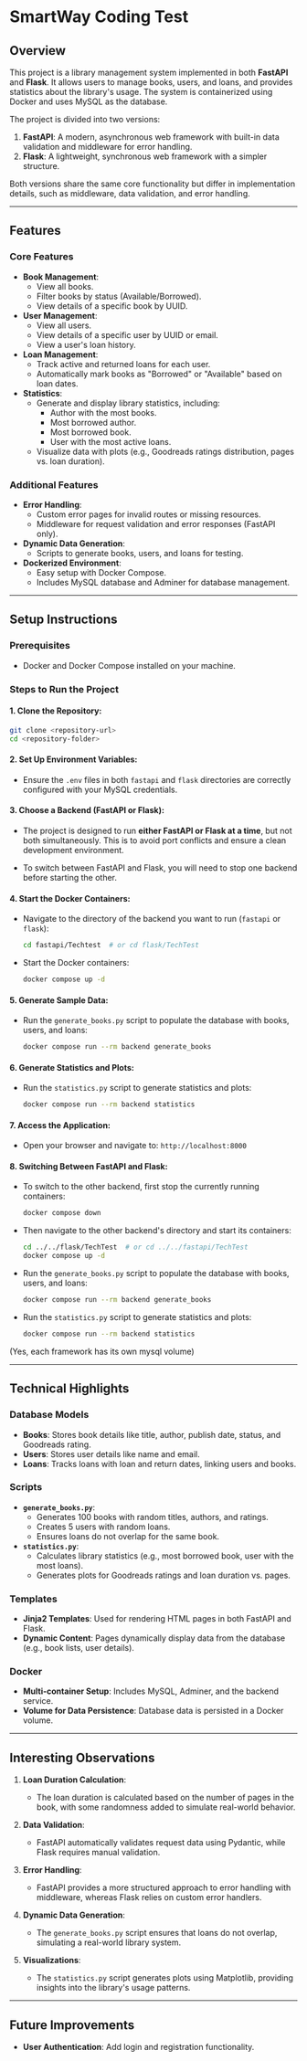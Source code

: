 # SmartWay Coding Test

## Overview

This project is a library management system implemented in both **FastAPI** and **Flask**. It allows users to manage books, users, and loans, and provides statistics about the library's usage. The system is containerized using Docker and uses MySQL as the database.

The project is divided into two versions:
1. **FastAPI**: A modern, asynchronous web framework with built-in data validation and middleware for error handling.
2. **Flask**: A lightweight, synchronous web framework with a simpler structure.

Both versions share the same core functionality but differ in implementation details, such as middleware, data validation, and error handling.

---

## Features

### Core Features
- **Book Management**:
  - View all books.
  - Filter books by status (Available/Borrowed).
  - View details of a specific book by UUID.
- **User Management**:
  - View all users.
  - View details of a specific user by UUID or email.
  - View a user's loan history.
- **Loan Management**:
  - Track active and returned loans for each user.
  - Automatically mark books as "Borrowed" or "Available" based on loan dates.
- **Statistics**:
  - Generate and display library statistics, including:
    - Author with the most books.
    - Most borrowed author.
    - Most borrowed book.
    - User with the most active loans.
  - Visualize data with plots (e.g., Goodreads ratings distribution, pages vs. loan duration).

### Additional Features
- **Error Handling**:
  - Custom error pages for invalid routes or missing resources.
  - Middleware for request validation and error responses (FastAPI only).
- **Dynamic Data Generation**:
  - Scripts to generate books, users, and loans for testing.
- **Dockerized Environment**:
  - Easy setup with Docker Compose.
  - Includes MySQL database and Adminer for database management.

---

## Setup Instructions

### Prerequisites
- Docker and Docker Compose installed on your machine.

### Steps to Run the Project

#### 1. **Clone the Repository**:
   ```bash
   git clone <repository-url>
   cd <repository-folder>
   ```

#### 2. **Set Up Environment Variables**:
   - Ensure the `.env` files in both `fastapi` and `flask` directories are correctly configured with your MySQL credentials.

#### 3. **Choose a Backend (FastAPI or Flask)**:
   - The project is designed to run **either FastAPI or Flask at a time**, but not both simultaneously. This is to avoid port conflicts and ensure a clean development environment.

   - To switch between FastAPI and Flask, you will need to stop one backend before starting the other.

#### 4. **Start the Docker Containers**:
   - Navigate to the directory of the backend you want to run (`fastapi` or `flask`):
     ```bash
     cd fastapi/Techtest  # or cd flask/TechTest
     ```
   - Start the Docker containers:
     ```bash
     docker compose up -d
     ```

#### 5. **Generate Sample Data**:
   - Run the `generate_books.py` script to populate the database with books, users, and loans:
     ```bash
     docker compose run --rm backend generate_books
     ```

#### 6. **Generate Statistics and Plots**:
   - Run the `statistics.py` script to generate statistics and plots:
     ```bash
     docker compose run --rm backend statistics
     ```

#### 7. **Access the Application**:
   - Open your browser and navigate to:
     `http://localhost:8000`

#### 8. **Switching Between FastAPI and Flask**:
   - To switch to the other backend, first stop the currently running containers:
     ```bash
     docker compose down
     ```
   - Then navigate to the other backend's directory and start its containers:
     ```bash
     cd ../../flask/TechTest  # or cd ../../fastapi/TechTest
     docker compose up -d
     ```
   - Run the `generate_books.py` script to populate the database with books, users, and loans:
     ```bash
     docker compose run --rm backend generate_books
     ```
   - Run the `statistics.py` script to generate statistics and plots:
     ```bash
     docker compose run --rm backend statistics
     ```

(Yes, each framework has its own mysql volume)

---

## Technical Highlights

### Database Models
- **Books**: Stores book details like title, author, publish date, status, and Goodreads rating.
- **Users**: Stores user details like name and email.
- **Loans**: Tracks loans with loan and return dates, linking users and books.

### Scripts
- **`generate_books.py`**:
  - Generates 100 books with random titles, authors, and ratings.
  - Creates 5 users with random loans.
  - Ensures loans do not overlap for the same book.
- **`statistics.py`**:
  - Calculates library statistics (e.g., most borrowed book, user with the most loans).
  - Generates plots for Goodreads ratings and loan duration vs. pages.

### Templates
- **Jinja2 Templates**: Used for rendering HTML pages in both FastAPI and Flask.
- **Dynamic Content**: Pages dynamically display data from the database (e.g., book lists, user details).

### Docker
- **Multi-container Setup**: Includes MySQL, Adminer, and the backend service.
- **Volume for Data Persistence**: Database data is persisted in a Docker volume.

---

## Interesting Observations

1. **Loan Duration Calculation**:
   - The loan duration is calculated based on the number of pages in the book, with some randomness added to simulate real-world behavior.

2. **Data Validation**:
   - FastAPI automatically validates request data using Pydantic, while Flask requires manual validation.

3. **Error Handling**:
   - FastAPI provides a more structured approach to error handling with middleware, whereas Flask relies on custom error handlers.

4. **Dynamic Data Generation**:
   - The `generate_books.py` script ensures that loans do not overlap, simulating a real-world library system.

5. **Visualizations**:
   - The `statistics.py` script generates plots using Matplotlib, providing insights into the library's usage patterns.

---

## Future Improvements

- **User Authentication**: Add login and registration functionality.
